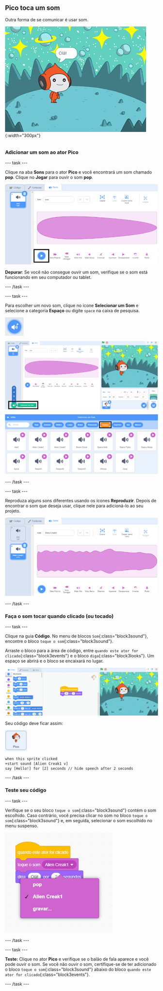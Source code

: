 ## Pico toca um som

<div style="display: flex; flex-wrap: wrap">
<div style="flex-basis: 200px; flex-grow: 1; margin-right: 15px;">
Outra forma de se comunicar é usar som.
</div>
<div>

![O ator Pico falando, "Olá!"](images/pico-step2.png){:width="300px"}

</div>
</div>

### Adicionar um som ao ator Pico

--- task ---

Clique na aba **Sons** para o ator **Pico** e você encontrará um som chamado **pop**. Clique no **Jogar** para ouvir o som **pop**.

![Reproduzindo o som pop na aba Sons.](images/pico-sound-play.png)

**Depurar**: Se você não consegue ouvir um som, verifique se o som está funcionando em seu computador ou tablet.

--- /task ---

--- task ---

Para escolher um novo som, clique no ícone **Selecionar um Som** e selecione a categoria **Espaço** ou digite `space` na caixa de pesquisa.

![O ícone 'Selecione um som'.](images/sound-button.png)

![O editor Scratch com 'Selecionar um Som' destacado.](images/pico-choose-sound.png)

![A categoria 'Espaço' na Biblioteca de sons.](images/pico-space-category.png)

--- /task ---

--- task ---

Reproduza alguns sons diferentes usando os ícones **Reproduzir**. Depois de encontrar o som que deseja usar, clique nele para adicioná-lo ao seu projeto.

![Um exemplo de som (o som Alien Creak1) mostrado abaixo do som pop na guia Sons.](images/pico-inserted-sound.png)

--- /task ---

### Faça o som tocar quando clicado (ou tocado)

--- task ---

Clique na guia **Código**. No menu de blocos `Som`{:class="block3sound"}, encontre o bloco `toque o som`{:class="block3sound"}.

Arraste o bloco para a área de código, entre `quando este ator for clicado`{:class="block3events"} e o bloco `diga`{:class="block3looks"}. Um espaço se abrirá e o bloco se encaixará no lugar.

![O bloco de 'toque o som' sendo adicionado entre os dois blocos.](images/pico-insert-block.gif)

Seu código deve ficar assim:

![O ator Pico.](images/pico-sprite.png)

```blocks3
when this sprite clicked
+start sound [Alien Creak1 v] 
say [Hello!] for [2] seconds // hide speech after 2 seconds
```

--- /task ---

### Teste seu código

--- task ---

Verifique se o seu bloco `toque o som`{:class="block3sound"} contém o som escolhido. Caso contrário, você precisa clicar no som no bloco `toque o som`{:class="block3sound"} e, em seguida, selecionar o som escolhido no menu suspenso.

![Clicando no som Alien Creak1 no menu suspenso dentro do bloco 'toque um som'.](images/pico-sound-menu.png)

--- /task ---

--- task ---

**Teste:** Clique no ator **Pico** e verifique se o balão de fala aparece e você pode ouvir o som. Se você não ouvir o som, certifique-se de ter adicionado o bloco `toque o som`{:class="block3sound"} abaixo do bloco `quando este ator for clicado`{:class="block3events"}.

--- /task ---

